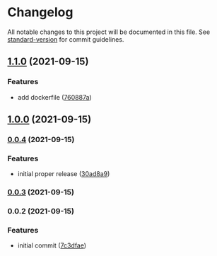 # Changelog

All notable changes to this project will be documented in this file. See [standard-version](https://github.com/conventional-changelog/standard-version) for commit guidelines.

## [1.1.0](https://github.com/ghost-fvtt/foundry-publish/compare/v1.0.0...v1.1.0) (2021-09-15)


### Features

* add dockerfile ([760887a](https://github.com/ghost-fvtt/foundry-publish/commit/760887afd537df003a126bd562a3c44a6874d15f))

## [1.0.0](https://github.com/ghost-fvtt/foundry-publish/compare/v0.0.4...v1.0.0) (2021-09-15)

### [0.0.4](https://github.com/ghost-fvtt/foundry-publish/compare/v0.0.3...v0.0.4) (2021-09-15)


### Features

* initial proper release ([30ad8a9](https://github.com/ghost-fvtt/foundry-publish/commit/30ad8a9460826359d69add70d7f7e68cd3ad76d6))

### [0.0.3](https://github.com/ghost-fvtt/foundry-publish/compare/v0.0.2...v0.0.3) (2021-09-15)

### 0.0.2 (2021-09-15)


### Features

* initial commit ([7c3dfae](https://github.com/ghost-fvtt/foundry-publish/commit/7c3dfaea500502864efcfcc9359cea445dda063b))
